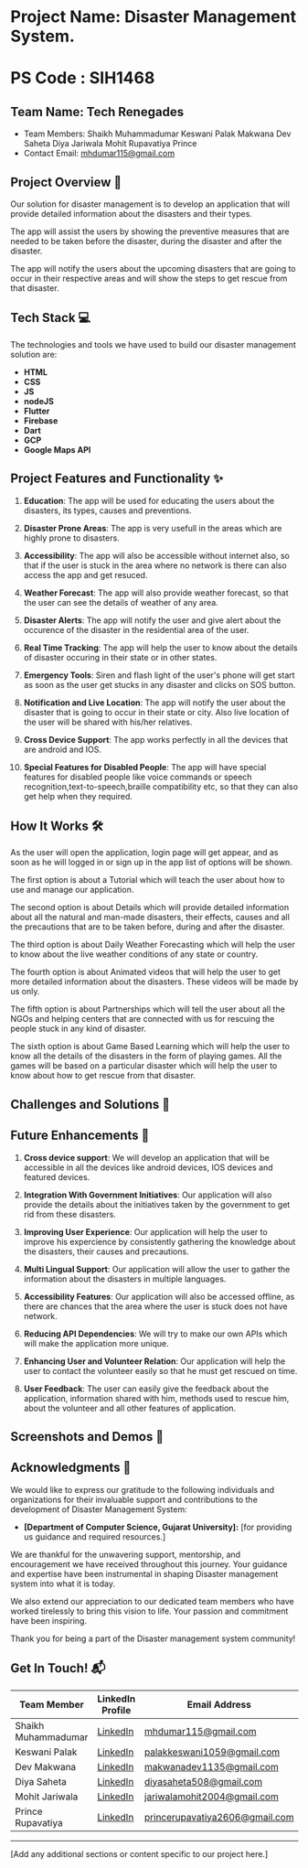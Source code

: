 # Project Name: Disaster Management System.
# PS Code : SIH1468 

## Team Name: Tech Renegades

- Team Members:
                Shaikh Muhammadumar
                Keswani Palak
                Makwana Dev
                Saheta Diya
                Jariwala Mohit
                Rupavatiya Prince
- Contact Email:
                mhdumar115@gmail.com

## Project Overview 🚀

Our solution for disaster management is to develop an application that will provide detailed information about the disasters and their types. 

The app will assist the users by showing the preventive measures that are needed to be taken before the disaster, during the disaster and after the disaster.

The app will notify the users about the upcoming disasters that are going to occur in their respective areas and will show the steps to get rescue from that disaster. 

## Tech Stack 💻

The technologies and tools we have used to build our disaster management solution are:

* **HTML** 
* **CSS** 
* **JS** 
* **nodeJS**
* **Flutter**
* **Firebase**
* **Dart**
* **GCP**
* **Google Maps API**

## Project Features and Functionality ✨

1. **Education**: The app will be used for educating the users about the disasters, its types, causes and preventions.

2. **Disaster Prone Areas**: The app is very usefull in the areas which are highly prone to disasters.

3. **Accessibility**: The app will also be accessible without internet also, so that if the user is stuck in the area where no network is there can also access the app and get resuced.

4. **Weather Forecast**: The app will also provide weather forecast, so that the user can see the details of weather of any area.

5. **Disaster Alerts**: The app will notify the user and give alert about the occurence of the disaster in the residential area of the user.

6. **Real Time Tracking**: The app will help the user to know about the details of disaster occuring in their state or in other states.

7. **Emergency Tools**: Siren and flash light of the user's phone will get start as soon as the user get stucks in any disaster and clicks on SOS button.

8. **Notification and Live Location**: The app will notify the user about the disaster that is going to occur in their state or city. Also live location of the user will be shared with his/her relatives.

9. **Cross Device Support**: The app works perfectly in all the devices that are android and IOS.

10. **Special Features for Disabled People**: The app will have special features for disabled people like voice commands or speech recognition,text-to-speech,braille compatibility etc, so that they can also get help when they required.

## How It Works 🛠️

As the user will open the application, login page will get appear, and as soon as he will logged in or sign up in the app list of options will be shown.

The first option is about a Tutorial which will teach the user about how to use and manage our application.

The second option is about Details which will provide detailed information about all the natural and man-made disasters, their effects, causes and all the precautions that are to be taken before, during and after the disaster.

The third option is about Daily Weather Forecasting which will help the user to know about the live weather conditions of any state or country.

The fourth option is about Animated videos that will help the user to get more detailed information about the disasters. These videos will be made by us only.

The fifth option is about Partnerships which will tell the user about all the NGOs and helping centers that are connected with us for rescuing the people stuck in any kind of disaster.

The sixth option is about Game Based Learning which will help the user to know all the details of the disasters in the form of playing games. All the games will be based on a particular disaster which will help the user to know about how to get rescue from that disaster.

## Challenges and Solutions 🧠

## Future Enhancements 🚧

1. **Cross device support**: We will develop an application that will be accessible in all the devices like android devices, IOS devices and featured devices.

2. **Integration With Government Initiatives**: Our application will also provide the details about the initiatives taken by the government to get rid from these disasters.

3. **Improving User Experience**: Our application will help the user to improve his expercience by consistently gathering the knowledge about the disasters, their causes and precautions.

4. **Multi Lingual Support**: Our application will allow the user to gather the information about the disasters in multiple languages.

5. **Accessibility Features**: Our application will also be accessed offline, as there are chances that the area where the user is stuck does not have network.

6. **Reducing API Dependencies**: We will try to make our own APIs which will make the application more unique.

7. **Enhancing User and Volunteer Relation**: Our application will help the user to contact the volunteer easily so that he must get rescued on time.

8. **User Feedback**: The user can easily give the feedback about the application, information shared with him, methods used to rescue him, about the volunteer and all other features of application.

## Screenshots and Demos 📸


## Acknowledgments 🙌

We would like to express our gratitude to the following individuals and organizations for their invaluable support and contributions to the development of Disaster Management System:

- **[Department of Computer Science, Gujarat University]:** [for providing us guidance and required resources.]

We are thankful for the unwavering support, mentorship, and encouragement we have received throughout this journey. Your guidance and expertise have been instrumental in shaping Disaster management system into what it is today.

We also extend our appreciation to our dedicated team members who have worked tirelessly to bring this vision to life. Your passion and commitment have been inspiring.

Thank you for being a part of the Disaster management system community!

## Get In Touch! 📬

| Team Member       | LinkedIn Profile                                                       | Email Address                                                    |
|-------------------|------------------------------------------------------------------------|------------------------------------------------------------------|
| Shaikh Muhammadumar| [LinkedIn](https://www.linkedin.com/in/muhammadumar-shaikh-995536293/)        | [mhdumar115@gmail.com](mailto:mhdumar115@gmail.com)    |
| Keswani Palak|[LinkedIn](https://www.linkedin.com/in/palak-keswani-17817126a)          | [palakkeswani1059@gmail.com](mailto:palakkeswani1059@gmail.com)  |
| Dev Makwana        | [LinkedIn](https://www.linkedin.com/in/dev-makwana-508553293)            | [makwanadev1135@gmail.com](mailto:makwanadev1135@gmail.com)  |
| Diya Saheta      | [LinkedIn](https://www.linkedin.com/in/diya-saheta-ba3219267)          | [diyasaheta508@gmail.com](mailto:diyasaheta508@gmail.com)          |
| Mohit Jariwala     | [LinkedIn](https://www.linkedin.com/in/mohit-jariwala-652411293)        | [jariwalamohit2004@gmail.com](mailto:jariwalamohit2004@gmail.com)        |
| Prince Rupavatiya   | [LinkedIn](https://www.linkedin.com/in/prince-rupavatiya-2a6551293?utm_source=share&utm_campaign=share_via&utm_content=profile&utm_medium=android_app)       | [princerupavatiya2606@gmail.com](mailto:princerupavatiya2606@gmail.com)        |





---


[Add any additional sections or content specific to our project here.]
